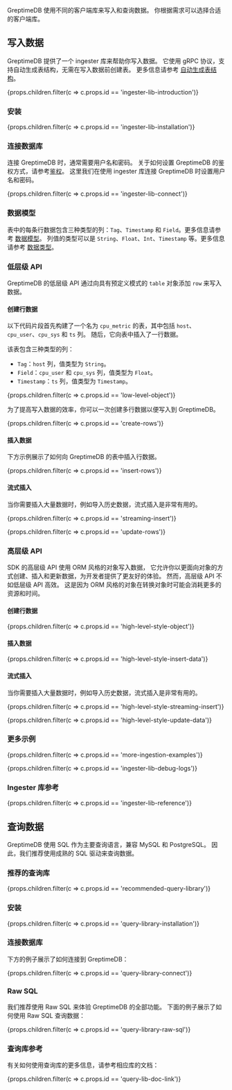 
GreptimeDB 使用不同的客户端库来写入和查询数据。
你根据需求可以选择合适的客户端库。

## 写入数据

GreptimeDB 提供了一个 ingester 库来帮助你写入数据。
它使用 gRPC 协议，支持自动生成表结构，无需在写入数据前创建表。
更多信息请参考 [自动生成表结构](/user-guide/write-data/overview.md#自动生成表结构)。

{props.children.filter(c => c.props.id == 'ingester-lib-introduction')}

### 安装

{props.children.filter(c => c.props.id == 'ingester-lib-installation')}

### 连接数据库

连接 GreptimeDB 时，通常需要用户名和密码。
关于如何设置 GreptimeDB 的鉴权方式，请参考[鉴权](/user-guide/clients/authentication.md)。
这里我们在使用 ingester 库连接 GreptimeDB 时设置用户名和密码。

{props.children.filter(c => c.props.id == 'ingester-lib-connect')}

### 数据模型

表中的每条行数据包含三种类型的列：`Tag`、`Timestamp` 和 `Field`。更多信息请参考 [数据模型](/user-guide/concepts/data-model.md)。
列值的类型可以是 `String`、`Float`、`Int`、`Timestamp` 等。更多信息请参考 [数据类型](/reference/sql/data-types.md)。

### 低层级 API

GreptimeDB 的低层级 API 通过向具有预定义模式的 `table` 对象添加 `row` 来写入数据。

#### 创建行数据

以下代码片段首先构建了一个名为 `cpu_metric` 的表，其中包括 `host`、`cpu_user`、`cpu_sys` 和 `ts` 列。
随后，它向表中插入了一行数据。

该表包含三种类型的列：

- `Tag`：`host` 列，值类型为 `String`。
- `Field`：`cpu_user` 和 `cpu_sys` 列，值类型为 `Float`。
- `Timestamp`：`ts` 列，值类型为 `Timestamp`。

{props.children.filter(c => c.props.id == 'low-level-object')}

为了提高写入数据的效率，你可以一次创建多行数据以便写入到 GreptimeDB。

{props.children.filter(c => c.props.id == 'create-rows')}

#### 插入数据

下方示例展示了如何向 GreptimeDB 的表中插入行数据。

{props.children.filter(c => c.props.id == 'insert-rows')}

#### 流式插入

当你需要插入大量数据时，例如导入历史数据，流式插入是非常有用的。

{props.children.filter(c => c.props.id == 'streaming-insert')}

{props.children.filter(c => c.props.id == 'update-rows')}

<!-- TODO ### Delete Metrics -->

### 高层级 API

SDK 的高层级 API 使用 ORM 风格的对象写入数据，
它允许你以更面向对象的方式创建、插入和更新数据，为开发者提供了更友好的体验。
然而，高层级 API 不如低层级 API 高效。
这是因为 ORM 风格的对象在转换对象时可能会消耗更多的资源和时间。

#### 创建行数据

{props.children.filter(c => c.props.id == 'high-level-style-object')}

#### 插入数据

{props.children.filter(c => c.props.id == 'high-level-style-insert-data')}

#### 流式插入

当你需要插入大量数据时，例如导入历史数据，流式插入是非常有用的。

{props.children.filter(c => c.props.id == 'high-level-style-streaming-insert')}

{props.children.filter(c => c.props.id == 'high-level-style-update-data')}

### 更多示例

{props.children.filter(c => c.props.id == 'more-ingestion-examples')}

{props.children.filter(c => c.props.id == 'ingester-lib-debug-logs')}

### Ingester 库参考

{props.children.filter(c => c.props.id == 'ingester-lib-reference')}

## 查询数据

GreptimeDB 使用 SQL 作为主要查询语言，兼容 MySQL 和 PostgreSQL。
因此，我们推荐使用成熟的 SQL 驱动来查询数据。

### 推荐的查询库

{props.children.filter(c => c.props.id == 'recommended-query-library')}

### 安装

{props.children.filter(c => c.props.id == 'query-library-installation')}

### 连接数据库

下方的例子展示了如何连接到 GreptimeDB：

{props.children.filter(c => c.props.id == 'query-library-connect')}

### Raw SQL

我们推荐使用 Raw SQL 来体验 GreptimeDB 的全部功能。
下面的例子展示了如何使用 Raw SQL 查询数据：

{props.children.filter(c => c.props.id == 'query-library-raw-sql')}

### 查询库参考

有关如何使用查询库的更多信息，请参考相应库的文档：

{props.children.filter(c => c.props.id == 'query-lib-doc-link')}
